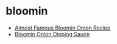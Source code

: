 # bloomin

 * [Almost Famous Bloomin Onion Recipe](../../index/a/almost-famous-bloomin-onion-recipe.json)
 * [Bloomin Onion Dipping Sauce](../../index/b/bloomin-onion-dipping-sauce.json)
